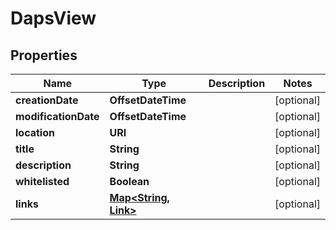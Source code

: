 

# DapsView


## Properties

| Name | Type | Description | Notes |
|------------ | ------------- | ------------- | -------------|
|**creationDate** | **OffsetDateTime** |  |  [optional] |
|**modificationDate** | **OffsetDateTime** |  |  [optional] |
|**location** | **URI** |  |  [optional] |
|**title** | **String** |  |  [optional] |
|**description** | **String** |  |  [optional] |
|**whitelisted** | **Boolean** |  |  [optional] |
|**links** | [**Map&lt;String, Link&gt;**](Link.md) |  |  [optional] |



